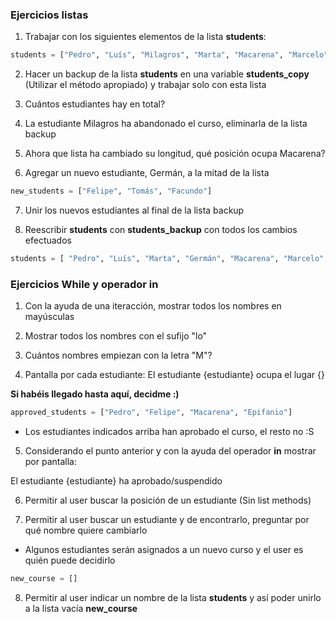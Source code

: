 ### Ejercicios listas

1. Trabajar con los siguientes elementos de la lista **students**:

```python
students = ["Pedro", "Luís", "Milagros", "Marta", "Macarena", "Marcelo", "Epifanio"]
```
2. Hacer un backup de la lista **students** en una variable **students_copy** (Utilizar el método apropiado) y trabajar solo con esta lista

3. Cuántos estudiantes hay en total?

4. La estudiante Milagros ha abandonado el curso, eliminarla de la lista backup

5. Ahora que lista ha cambiado su longitud, qué posición ocupa Macarena?

6. Agregar un nuevo estudiante, Germán, a la mitad de la lista

```python
new_students = ["Felipe", "Tomás", "Facundo"]
```

7. Unir los nuevos estudiantes al final de la lista backup

8. Reescribir **students** con **students_backup** con todos los cambios efectuados

```python
students = [ "Pedro", "Luís", "Marta", "Germán", "Macarena", "Marcelo", "Epifanio","Felipe", "Tomás", "Facundo"]
```
### Ejercicios While y operador in

1. Con la ayuda de una iteracción, mostrar todos los nombres en mayúsculas

2. Mostrar todos los nombres con el sufijo "lo"

3. Cuántos nombres empiezan con la letra "M"?

4. Pantalla por cada estudiante: El estudiante {estudiante} ocupa el lugar {}

**Si habéis llegado hasta aquí, decidme :)**

```python
approved_students = ["Pedro", "Felipe", "Macarena", "Epifanio"]
```

* Los estudiantes indicados arriba han aprobado el curso, el resto no :S

5. Considerando el punto anterior y con la ayuda del operador **in** mostrar por pantalla:

El estudiante {estudiante} ha aprobado/suspendido

6. Permitir al user buscar la posición de un estudiante (Sin list methods)

7. Permitir al user buscar un estudiante y de encontrarlo, preguntar por qué nombre quiere cambiarlo

* Algunos estudiantes serán asignados a un nuevo curso y el user es quién puede decidirlo

```python
new_course = []
```

8. Permitir al user indicar un nombre de la lista **students** y así poder unirlo a la lista vacía **new_course**
